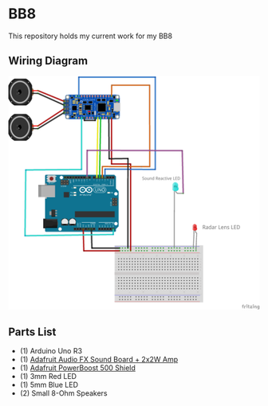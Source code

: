 # BB8

This repository holds my current work for my BB8

## Wiring Diagram
![wiring diagram](https://raw.githubusercontent.com/dsn/BB8/master/BB8.Sound.and.Lights.png)

## Parts List
- (1) Arduino Uno R3
- (1) [Adafruit Audio FX Sound Board + 2x2W Amp](https://www.adafruit.com/products/2217)
- (1) [Adafruit PowerBoost 500 Shield](https://learn.adafruit.com/adafruit-powerboost-500-shield-rechargeable-battery-pack)
- (1) 3mm Red LED
- (1) 5mm Blue LED
- (2) Small 8-Ohm Speakers
